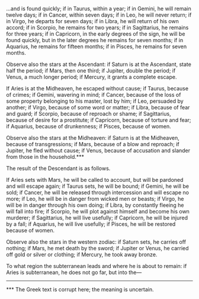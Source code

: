 ...and is found quickly; if in Taurus, within a year; if in Gemini, he will remain twelve days; if in Cancer, within seven days; if in Leo, he will never return; if in Virgo, he departs for seven days; if in Libra, he will return of his own accord; if in Scorpio, he remains for two years; if in Sagittarius, he remains for three years; if in Capricorn, in the early degrees of the sign, he will be found quickly, but in the later degrees he remains for seven months; if in Aquarius, he remains for fifteen months; if in Pisces, he remains for seven months.

Observe also the stars at the Ascendant: if Saturn is at the Ascendant, state half the period; if Mars, then one third; if Jupiter, double the period; if Venus, a much longer period; if Mercury, it grants a complete escape.

If Aries is at the Midheaven, he escaped without cause; if Taurus, because of crimes; if Gemini, wavering in mind; if Cancer, because of the loss of some property belonging to his master, lost by him; if Leo, persuaded by another; if Virgo, because of some word or matter; if Libra, because of fear and guard; if Scorpio, because of reproach or shame; if Sagittarius, because of desire for a prostitute; if Capricorn, because of torture and fear; if Aquarius, because of drunkenness; if Pisces, because of women.

Observe also the stars at the Midheaven: if Saturn is at the Midheaven, because of transgressions; if Mars, because of a blow and reproach; if Jupiter, he fled without cause; if Venus, because of accusation and slander from those in the household.***

The result of the Descendant is as follows.

If Aries sets with Mars, he will be called to account, but will be pardoned and will escape again; if Taurus sets, he will be bound; if Gemini, he will be sold; if Cancer, he will be released through intercession and will escape no more; if Leo, he will be in danger from wicked men or beasts; if Virgo, he will be in danger through his own doing; if Libra, by constantly fleeing he will fall into fire; if Scorpio, he will plot against himself and become his own murderer; if Sagittarius, he will live usefully; if Capricorn, he will be injured by a fall; if Aquarius, he will live usefully; if Pisces, he will be restored because of women.

Observe also the stars in the western zodiac: if Saturn sets, he carries off nothing; if Mars, he met death by the sword; if Jupiter or Venus, he carried off gold or silver or clothing; if Mercury, he took away bronze.

To what region the subterranean leads and where he is about to remain: if Aries is subterranean, he does not go far, but into the—

---

*** The Greek text is corrupt here; the meaning is uncertain.
